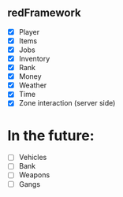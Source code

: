 ## redFramework

- [x] Player
- [x] Items
- [x] Jobs
- [x] Inventory
- [x] Rank
- [x] Money
- [x] Weather
- [x] Time
- [x] Zone interaction (server side)

# In the future:

- [ ] Vehicles
- [ ] Bank
- [ ] Weapons
- [ ] Gangs